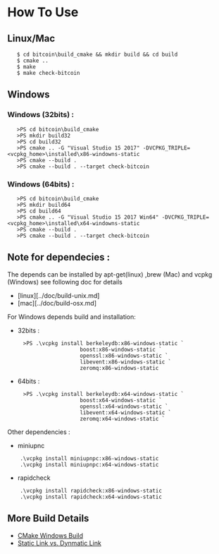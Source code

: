 # How To Use

## Linux/Mac
```
   $ cd bitcoin\build_cmake && mkdir build && cd build
   $ cmake ..
   $ make
   $ make check-bitcoin
```

## Windows

### Windows (32bits) :

```
   >PS cd bitcoin\build_cmake
   >PS mkdir build32
   >PS cd build32
   >PS cmake .. -G "Visual Studio 15 2017" -DVCPKG_TRIPLE=<vcpkg_home>\installed\x86-windowns-static
   >PS cmake --build .
   >PS cmake --build . --target check-bitcoin
```

###  Windows (64bits) :

```
   >PS cd bitcoin\build_cmake
   >PS mkdir build64
   >PS cd build64
   >PS cmake .. -G "Visual Studio 15 2017 Win64" -DVCPKG_TRIPLE=<vcpkg_home>\installed\x64-windowns-static
   >PS cmake --build .
   >PS cmake --build . --target check-bitcoin
```
## Note for dependecies :

The depends can be installed by apt-get(linux) ,brew (Mac) and vcpkg (Windows)
see following doc for details
   - [linux][../doc/build-unix.md]
   - [mac][../doc/build-osx.md]

For Windows depends build and installation:
   - 32bits :

```
     >PS .\vcpkg install berkeleydb:x86-windows-static `
                       boost:x86-windows-static `
                       openssl:x86-windows-static `
                       libevent:x86-windows-static `
                       zeromq:x86-windows-static
```
   - 64bits :
```
     >PS .\vcpkg install berkeleydb:x64-windows-static `
                       boost:x64-windows-static `
                       openssl:x64-windows-static `
                       libevent:x64-windows-static `
                       zeromq:x64-windows-static `
```

Other dependencies  :
   - miniupnc
```
    .\vcpkg install miniupnpc:x86-windows-static
    .\vcpkg install miniupnpc:x64-windows-static
```
   - rapidcheck
```
    .\vcpkg install rapidcheck:x86-windows-static
    .\vcpkg install rapidcheck:x64-windows-static
```

## More Build Details

- [CMake Windows Build](./note-cmake-build-windows.md)
- [Static Link vs. Dynmatic Link](./note-static-build.md)
